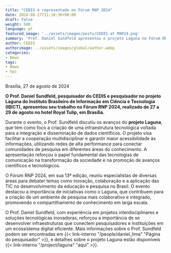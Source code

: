 ```yaml
---
title: "CEDIS é representado no Fórum RNP 2024"
date: 2024-08-27T11:10:36+08:00
draft: false
weight: 500
language: pt
featured_image: '../assets/images/posts/CEDIS at RNP24.png'
summary: 'Prof. Daniel Sundfeld apresentou o projeto Laguna no Fórum RNP 2024.'
author: CEDIS
authorimage: ../assets/images/global/author.webp
categories:
- News
tags:
- News
- hpc
---
```


Brasília, 27 de agosto de 2024

**O Prof. Daniel Sundfeld, pesquisador do CEDIS e pesquisador no projeto Laguna do Instituto Brasileiro de Informação em Ciência e Tecnologia (IBICT), apresentou seu trabalho no Fórum RNP 2024, realizado de 27 a 29 de agosto no hotel Royal Tulip, em Brasília.**

Durante o evento, o Prof. Sundfeld discutiu os avanços do **projeto Laguna**, que tem como foco a criação de uma infraestrutura tecnológica voltada para a integração e disseminação de dados científicos. O projeto visa facilitar a cooperação multidisciplinar e garantir maior acessibilidade às informações, utilizando redes de alta performance para conectar comunidades de pesquisa em diferentes áreas do conhecimento. A apresentação reforçou o papel fundamental das tecnologias de comunicação na transformação da sociedade e na promoção de avanços científicos e tecnológicos.

O Fórum RNP 2024, em sua 13ª edição, reuniu especialistas de diversas áreas para debater temas como inovação, colaboração e a aplicação das TIC no desenvolvimento da educação e pesquisa no Brasil. O evento destacou a importância de iniciativas como o Laguna, que contribuem para a criação de um ambiente de pesquisa mais colaborativo e integrado, promovendo o compartilhamento de conhecimento em larga escala.

O Prof. Daniel Sundfeld, com experiência em projetos interdisciplinares e soluções tecnológicas inovadoras, reforçou a importância de se desenvolver infraestruturas que conectem pesquisadores e instituições em um ecossistema digital eficiente. Mais informações sobre o Prof. Sundfeld podem ser encontradas em {{< link-interno "/people/daniel_lima" "Página do pesquisador" >}}, e detalhes sobre o projeto Laguna estão disponíveis {{< link-interno "/project/laguna" "aqui" >}}.
